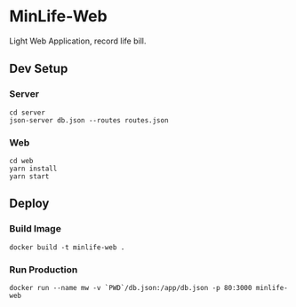 # MinLife-Web

Light Web Application, record life bill.

## Dev Setup

### Server

```shell
cd server
json-server db.json --routes routes.json
```

### Web

```shell
cd web
yarn install
yarn start
```

## Deploy

### Build Image

```shell
docker build -t minlife-web .
```

### Run Production

```shell
docker run --name mw -v `PWD`/db.json:/app/db.json -p 80:3000 minlife-web
```
